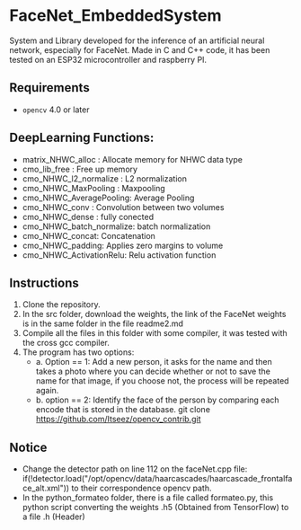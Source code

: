 # FaceNet_EmbeddedSystem
System and Library developed for the inference of an artificial neural network, especially for FaceNet. Made in C and C++ code, it has been tested on an ESP32 microcontroller and raspberry PI.

## Requirements
* `opencv` 4.0 or later
## DeepLearning Functions:

* matrix_NHWC_alloc : Allocate memory for NHWC data type
* cmo_lib_free : Free up memory
* cmo_NHWC_l2_normalize : L2 normalization
* cmo_NHWC_MaxPooling : Maxpooling
* cmo_NHWC_AveragePooling: Average Pooling
* cmo_NHWC_conv :  Convolution between two volumes
* cmo_NHWC_dense : fully conected
* cmo_NHWC_batch_normalize: batch normalization
* cmo_NHWC_concat: Concatenation
* cmo_NHWC_padding: Applies zero margins to volume
* cmo_NHWC_ActivationRelu: Relu activation function


## Instructions
1. Clone the repository.
2. In the src folder, download the weights, the link of the FaceNet weights is in the same folder in the file readme2.md
4. Compile all the files in this folder with some compiler, it was tested with the cross gcc compiler.
5. The program has two options:
   * a. Option == 1: Add a new person, it asks for the name and then takes a photo where you can decide whether or not to save the name for that image, if you choose not, the process will be repeated again.
   * b. option == 2: Identify the face of the person by comparing each encode that is stored in the database.
git clone https://github.com/Itseez/opencv_contrib.git

## Notice
* Change the detector path on line 112 on the faceNet.cpp file: if(!detector.load("/opt/opencv/data/haarcascades/haarcascade_frontalface_alt.xml")) to their correspondence opencv path.
* In the python_formateo folder, there is a file called formateo.py, this python script converting the weights .h5 (Obtained from TensorFlow) to a file .h (Header)

